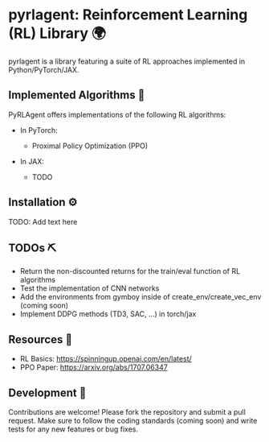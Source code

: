 # pyrlagent: Reinforcement Learning (RL) Library 🌍
pyrlagent is a library featuring a suite of RL approaches implemented in Python/PyTorch/JAX.

## Implemented Algorithms 🤖
PyRLAgent offers implementations of the following RL algorithms:

- In PyTorch:
    - Proximal Policy Optimization (PPO)

- In JAX:
    - TODO

## Installation ⚙️
TODO: Add text here

## TODOs ⛏
- Return the non-discounted returns for the train/eval function of RL algorithms
- Test the implementation of CNN networks
- Add the environments from gymboy inside of create_env/create_vec_env (coming soon)
- Implement DDPG methods (TD3, SAC, ...) in torch/jax

## Resources 📘
- RL Basics: https://spinningup.openai.com/en/latest/
- PPO Paper: https://arxiv.org/abs/1707.06347

## Development 🔧
Contributions are welcome! Please fork the repository and submit a pull request.
Make sure to follow the coding standards (coming soon) and write tests for any new features or bug fixes.
